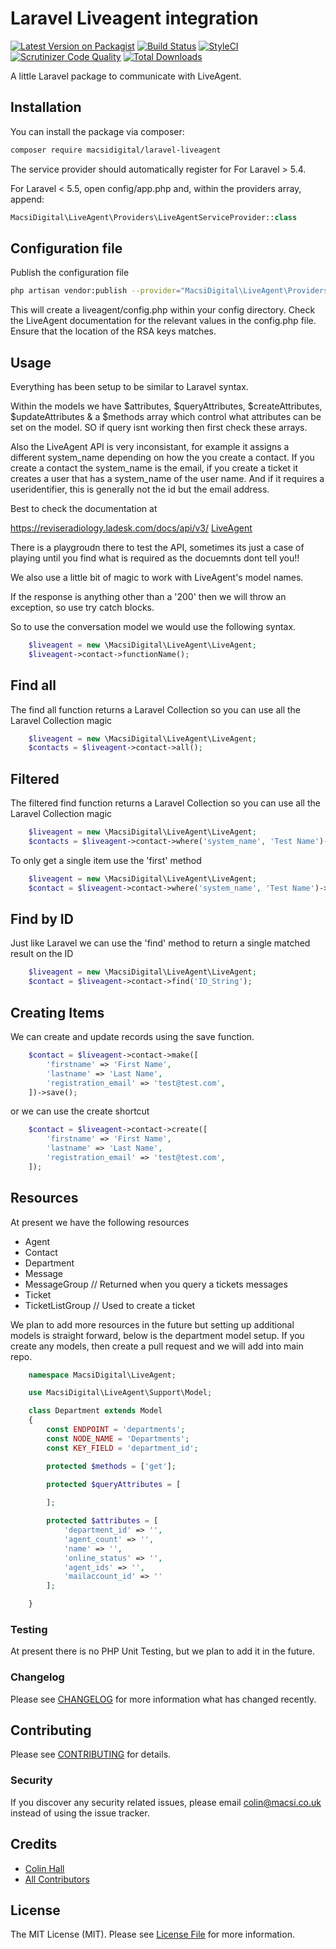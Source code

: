 # Laravel Liveagent integration

[![Latest Version on Packagist](https://img.shields.io/packagist/v/macsidigital/laravel-liveagent.svg?style=flat-square)](https://packagist.org/packages/macsidigital/laravel-liveagent)
[![Build Status](https://img.shields.io/travis/macsidigital/laravel-liveagent/master.svg?style=flat-square)](https://travis-ci.org/MacsiDigital/laravel-liveagent)
[![StyleCI](https://github.styleci.io/repos/193588958/shield?branch=master)](https://github.styleci.io/repos/193588958)
[![Scrutinizer Code Quality](https://scrutinizer-ci.com/g/MacsiDigital/laravel-liveagent/badges/quality-score.png?b=master)](https://scrutinizer-ci.com/g/MacsiDigital/laravel-liveagent/?branch=master)
[![Total Downloads](https://img.shields.io/packagist/dt/macsidigital/laravel-liveagent.svg?style=flat-square)](https://packagist.org/packages/macsidigital/laravel-liveagent)

A little Laravel package to communicate with LiveAgent.

## Installation

You can install the package via composer:

```bash
composer require macsidigital/laravel-liveagent
```

The service provider should automatically register for For Laravel > 5.4.

For Laravel < 5.5, open config/app.php and, within the providers array, append:

``` php
MacsiDigital\LiveAgent\Providers\LiveAgentServiceProvider::class
```

## Configuration file

Publish the configuration file

```bash
php artisan vendor:publish --provider="MacsiDigital\LiveAgent\Providers\LiveAgentServiceProvider"
```

This will create a liveagent/config.php within your config directory. Check the LiveAgent documentation for the relevant values in the config.php file.
Ensure that the location of the RSA keys matches.

## Usage

Everything has been setup to be similar to Laravel syntax.

Within the models we have $attributes, $queryAttributes, $createAttributes, $updateAttributes & a $methods array which control what attributes can be set on the model.  SO if query isnt working then first check these arrays.

Also the LiveAgent API is very inconsistant, for example it assigns a different system_name depending on how the you create a contact.  If you create a contact the system_name is the email, if you create a ticket it creates a user that has a system_name of the user name.  And if it requires a useridentifier, this is generally not the id but the email address.

Best to check the documentation at 

https://reviseradiology.ladesk.com/docs/api/v3/
[LiveAgent](https://reviseradiology.ladesk.com/docs/api/v3/)

There is a playgroudn there to test the API, sometimes its just a case of playing until you find what is required as the docuemnts dont tell you!!

We also use a little bit of magic to work with LiveAgent's model names.

If the response is anything other than a '200' then we will throw an exception, so use try catch blocks.

So to use the conversation model we would use the following syntax.

``` php
	$liveagent = new \MacsiDigital\LiveAgent\LiveAgent;
	$liveagent->contact->functionName();
```

## Find all

The find all function returns a Laravel Collection so you can use all the Laravel Collection magic

``` php
	$liveagent = new \MacsiDigital\LiveAgent\LiveAgent;
	$contacts = $liveagent->contact->all();
```

## Filtered

The filtered find function returns a Laravel Collection so you can use all the Laravel Collection magic

``` php
	$liveagent = new \MacsiDigital\LiveAgent\LiveAgent;
	$contacts = $liveagent->contact->where('system_name', 'Test Name')->get();
```

To only get a single item use the 'first' method

``` php
	$liveagent = new \MacsiDigital\LiveAgent\LiveAgent;
	$contact = $liveagent->contact->where('system_name', 'Test Name')->first();
```

## Find by ID

Just like Laravel we can use the 'find' method to return a single matched result on the ID

``` php
	$liveagent = new \MacsiDigital\LiveAgent\LiveAgent;
	$contact = $liveagent->contact->find('ID_String');
```

## Creating Items

We can create and update records using the save function.

``` php
	$contact = $liveagent->contact->make([
        'firstname' => 'First Name',
        'lastname' => 'Last Name',
        'registration_email' => 'test@test.com',
    ])->save();
```

or we can use the create shortcut

``` php
	$contact = $liveagent->contact->create([
        'firstname' => 'First Name',
        'lastname' => 'Last Name',
        'registration_email' => 'test@test.com',
    ]);
```

## Resources

At present we have the following resources

* Agent
* Contact
* Department
* Message
* MessageGroup // Returned when you query a tickets messages
* Ticket
* TicketListGroup // Used to create a ticket

We plan to add more resources in the future but setting up additional models is straight forward, below is the department model setup.  If you create any models, then create a pull request and we will add into main repo.

``` php
	namespace MacsiDigital\LiveAgent;

	use MacsiDigital\LiveAgent\Support\Model;

	class Department extends Model
	{
	    const ENDPOINT = 'departments';
	    const NODE_NAME = 'Departments';
	    const KEY_FIELD = 'department_id';

	    protected $methods = ['get'];

	    protected $queryAttributes = [
	        
	    ];

	    protected $attributes = [
	        'department_id' => '',
	        'agent_count' => '',
	        'name' => '',
	        'online_status' => '',
	        'agent_ids' => '',
	        'mailaccount_id' => ''
	    ];

	}
```

### Testing

At present there is no PHP Unit Testing, but we plan to add it in the future.

### Changelog

Please see [CHANGELOG](CHANGELOG.md) for more information what has changed recently.

## Contributing

Please see [CONTRIBUTING](CONTRIBUTING.md) for details.

### Security

If you discover any security related issues, please email colin@macsi.co.uk instead of using the issue tracker.

## Credits

- [Colin Hall](https://github.com/macsidigital)
- [All Contributors](../../contributors)

## License

The MIT License (MIT). Please see [License File](LICENSE.md) for more information.

